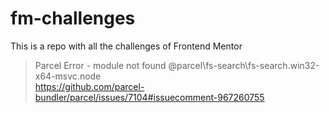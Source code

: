 # fm-challenges

This is a repo with all the challenges of Frontend Mentor

> Parcel Error - module not found @parcel\fs-search\fs-search.win32-x64-msvc.node  
> https://github.com/parcel-bundler/parcel/issues/7104#issuecomment-967260755
